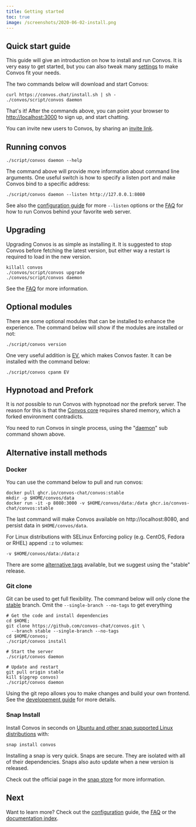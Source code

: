 ```yaml
---
title: Getting started
toc: true
image: /screenshots/2020-06-02-install.png
---
```


## Quick start guide

This guide will give an introduction on how to install and run Convos. It is
very easy to get started, but you can also tweak many [settings](/doc/config)
to make Convos fit your needs.

The two commands below will download and start Convos:

    curl https://convos.chat/install.sh | sh -
    ./convos/script/convos daemon

That's it! After the commands above, you can point your browser to
[http://localhost:3000](http://localhost:3000) to sign up, and start chatting.

You can invite new users to Convos, by sharing an
[invite link](/blog/2019/11/24/convos-one-point-two).

## Running convos

    ./script/convos daemon --help

The command above will provide more information about command line arguments.
One useful switch is how to specify a listen port and make Convos bind to a
specific address:

    ./script/convos daemon --listen http://127.0.0.1:8080

See also the [configuration guide](/doc/config#listen) for more
`--listen` options or the [FAQ](/doc/faq#can-convos-run-behind-behind-my-favorite-web-server)
for how to run Convos behind your favorite web server.

## Upgrading

Upgrading Convos is as simple as installing it. It is suggested to stop Convos
before fetching the latest version, but either way a restart is required to
load in the new version.

    killall convos
    ./convos/script/convos upgrade
    ./convos/script/convos daemon

See the
[FAQ](/doc/faq#why-doesnt-convos-start-after-i-upgraded-my-system) for
more information.

## Optional modules

There are some optional modules that can be installed to enhance the
experience. The command below will show if the modules are installed
or not:

    ./script/convos version

One very useful addition is [EV](/doc/Mojolicious/lib/Mojolicious/Guides/FAQ.pod#Why-doesnt-Mojolicious-have-any-dependencies),
which makes Convos faster. It can be installed with the command below:

    ./script/convos cpanm EV

## Hypnotoad and Prefork

It is *not* possible to run Convos with hypnotoad nor the prefork server. The
reason for this is that the
[Convos core](https://github.com/convos-chat/convos/blob/main/lib/Convos/Core.pm)
requires shared memory, which a forked environment contradicts.

You need to run Convos in single process, using the
"[daemon](/doc/Mojo/Server/Daemon)" sub command shown
above.

## Alternative install methods

### Docker

You can use the command below to pull and run convos:

    docker pull ghcr.io/convos-chat/convos:stable
    mkdir -p $HOME/convos/data
    docker run -it -p 8080:3000 -v $HOME/convos/data:/data ghcr.io/convos-chat/convos:stable

The last command will make Convos available on http://localhost:8080, and
persist data in `$HOME/convos/data`.

For Linux distributions with SELinux Enforcing policy (e.g. CentOS, Fedora or RHEL) append `:z` to volumes:

    -v $HOME/convos/data:/data:z

There are some [alternative tags](https://github.com/convos-chat/convos/pkgs/container/convos)
available, but we suggest using the "stable" release.

### Git clone

Git can be used to get full flexibility. The command below will only clone the
[stable](https://github.com/convos-chat/convos/tree/stable) branch. Omit the
`--single-branch --no-tags` to get everything

    # Get the code and install dependencies
    cd $HOME;
    git clone https://github.com/convos-chat/convos.git \
      --branch stable --single-branch --no-tags
    cd $HOME/convos;
    ./script/convos install
    
    # Start the server
    ./script/convos daemon
    
    # Update and restart
    git pull origin stable
    kill $(pgrep convos)
    ./script/convos daemon

Using the git repo allows you to make changes and build your own frontend.
See the [developement guide](/doc/develop) for more details.

### Snap Install

Install Convos in seconds on [Ubuntu and other snap supported Linux distributions](https://snapcraft.io/docs/core/install) with:

    snap install convos

Installing a snap is very quick. Snaps are secure. They are isolated with all
of their dependencies. Snaps also auto update when a new version is released.

Check out the official page in the [snap store](https://snapcraft.io/convos)
for more information.

## Next

Want to learn more? Check out the [configuration](/doc/config) guide, the
[FAQ](/doc/faq) or the [documentation index](/doc/).
